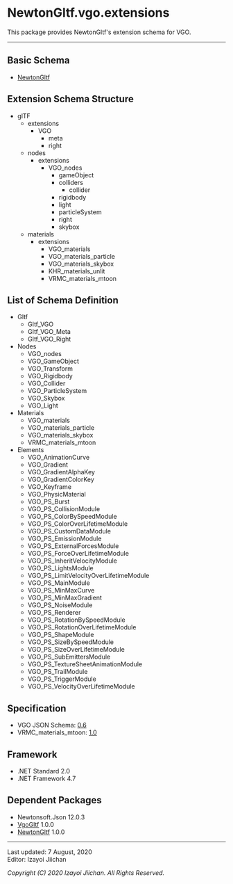 # NewtonGltf.vgo.extensions

This package provides NewtonGltf's extension schema for VGO.

___
## Basic Schema

- [NewtonGltf](https://github.com/izayoijiichan/newton.gltf.git)

## Extension Schema Structure

- glTF
  - extensions
    - VGO
      - meta
      - right
  - nodes
    - extensions
      - VGO_nodes
        - gameObject
        - colliders
          - collider
        - rigidbody
        - light
        - particleSystem
        - right
        - skybox
  - materials
    - extensions
      - VGO_materials
      - VGO_materials_particle
      - VGO_materials_skybox
      - KHR_materials_unlit
      - VRMC_materials_mtoon

## List of Schema Definition

- Gltf
  - Gltf_VGO
  - Gltf_VGO_Meta
  - Gltf_VGO_Right
- Nodes
  - VGO_nodes
  - VGO_GameObject
  - VGO_Transform
  - VGO_Rigidbody
  - VGO_Collider
  - VGO_ParticleSystem
  - VGO_Skybox
  - VGO_Light
- Materials
  - VGO_materials
  - VGO_materials_particle
  - VGO_materials_skybox
  - VRMC_materials_mtoon
- Elements
  - VGO_AnimationCurve
  - VGO_Gradient
  - VGO_GradientAlphaKey
  - VGO_GradientColorKey
  - VGO_Keyframe
  - VGO_PhysicMaterial
  - VGO_PS_Burst
  - VGO_PS_CollisionModule
  - VGO_PS_ColorBySpeedModule
  - VGO_PS_ColorOverLifetimeModule
  - VGO_PS_CustomDataModule
  - VGO_PS_EmissionModule
  - VGO_PS_ExternalForcesModule
  - VGO_PS_ForceOverLifetimeModule
  - VGO_PS_InheritVelocityModule
  - VGO_PS_LightsModule
  - VGO_PS_LimitVelocityOverLifetimeModule
  - VGO_PS_MainModule
  - VGO_PS_MinMaxCurve
  - VGO_PS_MinMaxGradient
  - VGO_PS_NoiseModule
  - VGO_PS_Renderer
  - VGO_PS_RotationBySpeedModule
  - VGO_PS_RotationOverLifetimeModule
  - VGO_PS_ShapeModule
  - VGO_PS_SizeBySpeedModule
  - VGO_PS_SizeOverLifetimeModule
  - VGO_PS_SubEmittersModule
  - VGO_PS_TextureSheetAnimationModule
  - VGO_PS_TrailModule
  - VGO_PS_TriggerModule
  - VGO_PS_VelocityOverLifetimeModule

## Specification

- VGO JSON Schema: [0.6](https://github.com/izayoijiichan/VGO/tree/master/Documentation~/VGO/specification/0.6/schema)
- VRMC_materials_mtoon: [1.0](https://github.com/vrm-c/vrm-specification/tree/master/specification/VRMC_materials_mtoon-1.0_draft)

## Framework

- .NET Standard 2.0
- .NET Framework 4.7

## Dependent Packages

- Newtonsoft.Json 12.0.3
- [VgoGltf](https://github.com/izayoijiichan/vgo.gltf.git) 1.0.0
- [NewtonGltf](https://github.com/izayoijiichan/newton.gltf.git) 1.0.0

___
Last updated: 7 August, 2020  
Editor: Izayoi Jiichan

*Copyright (C) 2020 Izayoi Jiichan. All Rights Reserved.*
